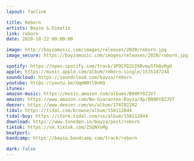 ```yaml
---
layout: fanlink

title: Reborn
artists: Bayza & Dimatis
link: reborn
date: 2020-10-22 00:00:00

image: http://bayzamusic.com/images/releases/2020/reborn.jpg
image_secure: https://bayzamusic.com/images/releases/2020/reborn.jpg

spotify: https://open.spotify.com/track/3POCFD2UIKRvmySfhQvRgU
apple: https://music.apple.com/album/reborn-single/1535187248
soundcloud: https://soundcloud.com/bayza/reborn
youtube: https://youtu.be/Uqm00tl0nKQ
itunes:
amazon-music: https://music.amazon.com/albums/B08KY8ZJV7
amazon: https://www.amazon.com/No-Guarantee-Bayza/dp/B08KY8ZJV7
deezer: https://www.deezer.com/en/album/178782202
tidal: https://tidal.com/browse/album/158112844
tidal-buy: https://store.tidal.com/us/album/158112844
download: https://www.toneden.io/bayza/post/reborn
tiktok: https://vm.tiktok.com/ZSQNYnMg
beatport:
bandcamp: https://bayza.bandcamp.com/track/reborn

dark: false
---
```

